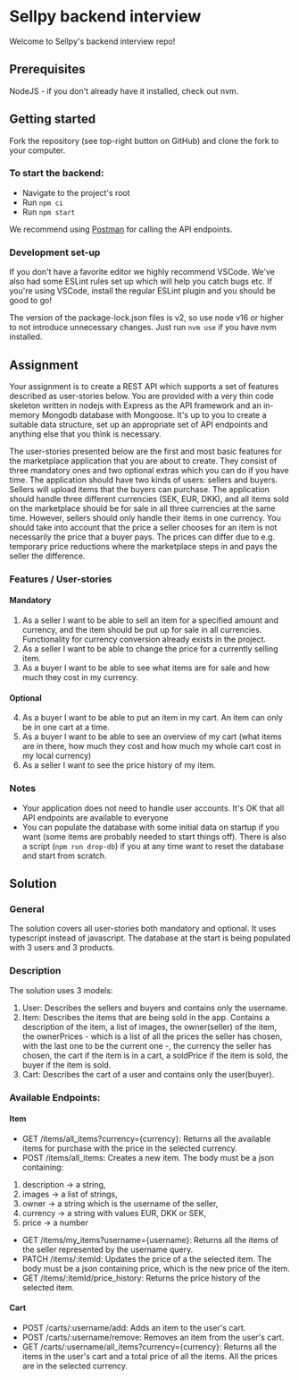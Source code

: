 # Sellpy backend interview

Welcome to Sellpy's backend interview repo!

## Prerequisites

NodeJS - if you don't already have it installed, check out nvm.

## Getting started

Fork the repository (see top-right button on GitHub) and clone the fork to your computer.

### To start the backend:

- Navigate to the project's root
- Run `npm ci`
- Run `npm start`

We recommend using [Postman](https://www.postman.com/) for calling the API endpoints.

### Development set-up

If you don't have a favorite editor we highly recommend VSCode. We've also had some ESLint rules set up which will help you catch bugs etc. If you're using VSCode, install the regular ESLint plugin and you should be good to go!

The version of the package-lock.json files is v2, so use node v16 or higher to not introduce unnecessary changes. Just run `nvm use` if you have nvm installed.

## Assignment

Your assignment is to create a REST API which supports a set of features described as user-stories below. You are provided with a very thin code skeleton written in nodejs with Express as the API framework and an in-memory Mongodb database with Mongoose. It's up to you to create a suitable data structure, set up an appropriate set of API endpoints and anything else that you think is necessary.

The user-stories presented below are the first and most basic features for the marketplace application that you are about to create. They consist of three mandatory ones and two optional extras which you can do if you have time. The application should have two kinds of users: sellers and buyers. Sellers will upload items that the buyers can purchase. The application should handle three different currencies (SEK, EUR, DKK), and all items sold on the marketplace should be for sale in all three currencies at the same time. However, sellers should only handle their items in one currency. You should take into account that the price a seller chooses for an item is not necessarily the price that a buyer pays. The prices can differ due to e.g. temporary price reductions where the marketplace steps in and pays the seller the difference.

### Features / User-stories

#### Mandatory

1. As a seller I want to be able to sell an item for a specified amount and currency, and the item should be put up for sale in all currencies. Functionality for currency conversion already exists in the project.
2. As a seller I want to be able to change the price for a currently selling item.
3. As a buyer I want to be able to see what items are for sale and how much they cost in my currency.

#### Optional

4. As a buyer I want to be able to put an item in my cart. An item can only be in one cart at a time.
5. As a buyer I want to be able to see an overview of my cart (what items are in there, how much they cost and how much my whole cart cost in my local currency)
6. As a seller I want to see the price history of my item.

### Notes

- Your application does not need to handle user accounts. It's OK that all API endpoints are available to everyone
- You can populate the database with some initial data on startup if you want (some items are probably needed to start things off). There is also a script (`npm run drop-db`) if you at any time want to reset the database and start from scratch.

## Solution

### General

The solution covers all user-stories both mandatory and optional. It uses typescript instead of javascript. The database at the start is being populated with 3 users and 3 products.

### Description

The solution uses 3 models:

1. User: Describes the sellers and buyers and contains only the username.
2. Item: Describes the items that are being sold in the app. Contains a description of the item, a list of images, the owner(seller) of the item, the ownerPrices - which is a list of all the prices the seller has chosen, with the last one to be the current one -, the currency the seller has chosen, the cart if the item is in a cart, a soldPrice if the item is sold, the buyer if the item is sold.
3. Cart: Describes the cart of a user and contains only the user(buyer).

### Available Endpoints:

#### Item

- GET /items/all_items?currency={currency}: Returns all the available items for purchase with the price in the selected currency.
- POST /items/all_items: Creates a new item. The body must be a json containing:

1. description -> a string,
2. images -> a list of strings,
3. owner -> a string which is the username of the seller,
4. currency -> a string with values EUR, DKK or SEK,
5. price -> a number

- GET /items/my_items?username={username}: Returns all the items of the seller represented by the username query.
- PATCH /items/:itemId: Updates the price of a the selected item. The body must be a json containing price, which is the new price of the item.
- GET /items/:itemId/price_history: Returns the price history of the selected item.

#### Cart

- POST /carts/:username/add: Adds an item to the user's cart.
- POST /carts/:username/remove: Removes an item from the user's cart.
- GET /carts/:username/all_items?currency={currency}: Returns all the items in the user's cart and a total price of all the items. All the prices are in the selected currency.
